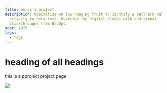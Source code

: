 ```yaml
---
title: heres a project
description: Capitalize on low hanging fruit to identify a ballpark value added
  activity to beta test. Override the digital divide with additional
  clickthroughs from DevOps.
year: 2015
tags:
  - Tags
---
```

# heading of all headings

this is a pproject project page

![](/static/img/09.24_sopfhe_rubie-3.png)
